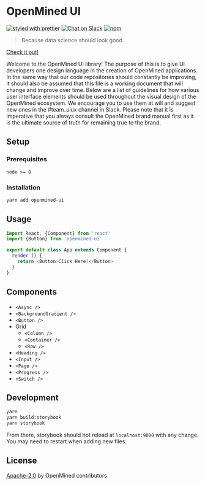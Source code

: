 # OpenMined UI

[![styled with prettier](https://img.shields.io/badge/styled_with-prettier-ff69b4.svg)](https://github.com/prettier/prettier)
[![Chat on Slack](https://img.shields.io/badge/chat-on%20slack-7A5979.svg)](https://openmined.slack.com/messages/team_uiux)
[![npm](https://img.shields.io/npm/v/npm.svg)]()

> Because data science should look good.

[Check it out!](https://openmined.github.io/openmined-ui/)

Welcome to the OpenMined UI library!  The purpose of this is to give UI developers one design language in the creation of OpenMined applications.  In the same way that our code repositories should constantly be improving, it should also be assumed that this file is a working document that will change and improve over time.  Below are a list of guidelines for how various user interface elements should be used throughout the visual design of the OpenMined ecosystem.  We encourage you to use them at will and suggest new ones in the #team_uiux channel in Slack.  Please note that it is imperative that you always consult the OpenMined brand manual first as it is the ultimate source of truth for remaining true to the brand.

## Setup

### Prerequisites
```
node >= 8
```

### Installation

```sh
yarn add openmined-ui
```


## Usage

```js
import React, {Component} from 'react'
import {Button} from 'openmined-ui'

export default class App extends Component {
  render () {
    return <Button>Click Here!</Button>
  }
}
```

## Components
- `<Async />`
- `<BackgroundGradient />`
- `<Button />`
- Grid
  - `<Column />`
  - `<Container />`
  - `<Row />`
- `<Heading />`
- `<Input />`
- `<Page />`
- `<Progress />`
- `<Switch />`


## Development

```sh
yarn
yarn build:storybook
yarn storybook
```

From there, storybook should hot reload at `localhost:9000` with any change. You may need to restart when adding new files.

## License

[Apache-2.0](LICENSE) by OpenMined contributors
